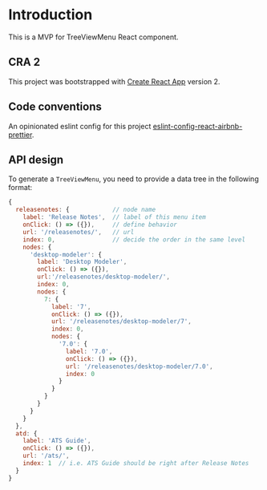 # Introduction

This is a MVP for TreeViewMenu React component.

## CRA 2

This project was bootstrapped with [Create React App](https://github.com/facebook/create-react-app) version 2.

## Code conventions

An opinionated eslint config for this project [eslint-config-react-airbnb-prettier](https://github.com/iannbing/eslint-config-react-airbnb-prettier).

## API design

To generate a `TreeViewMenu`, you need to provide a data tree in the following format:

```javascript
{
  releasenotes: {            // node name
    label: 'Release Notes',  // label of this menu item
    onClick: () => ({}),     // define behavior
    url: '/releasenotes/',   // url
    index: 0,                // decide the order in the same level
    nodes: {
      'desktop-modeler': {
        label: 'Desktop Modeler',
        onClick: () => ({}),
        url:'/releasenotes/desktop-modeler/',
        index: 0,
        nodes: {
          7: {
            label: '7',
            onClick: () => ({}),
            url: '/releasenotes/desktop-modeler/7',
            index: 0,
            nodes: {
              '7.0': {
                label: '7.0',
                onClick: () => ({}),
                url: '/releasenotes/desktop-modeler/7.0',
                index: 0
              }
            }
          }
        }
      }
    }
  },
  atd: {
    label: 'ATS Guide',
    onClick: () => ({}),
    url: '/ats/',
    index: 1  // i.e. ATS Guide should be right after Release Notes
  }
}

```
